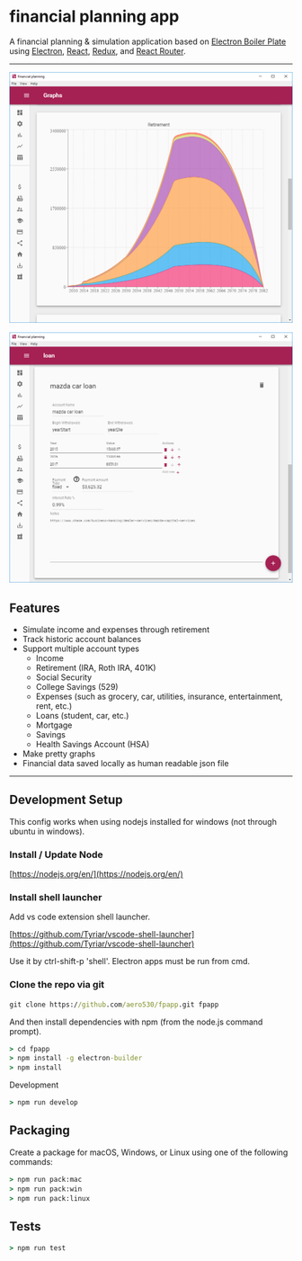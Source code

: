 # financial planning app #

A financial planning & simulation application based on [Electron Boiler Plate](https://github.com/jschr/electron-react-redux-boilerplate) using <a href="http://electron.atom.io/">Electron</a>, <a href="https://facebook.github.io/react/">React</a>, <a href="https://redux.js.org/">Redux</a>, and <a href="https://github.com/reactjs/react-router">React Router</a>.

---

![screenshot_graphs](https://github.com/aero530/fpapp/raw/master/resources/screenshots/graphs.png "Graph")

![screenshot_loan](https://github.com/aero530/fpapp/raw/master/resources/screenshots/loan.png "Loan")

## Features ##

* Simulate income and expenses through retirement
* Track historic account balances
* Support multiple account types
  * Income
  * Retirement (IRA, Roth IRA, 401K)
  * Social Security
  * College Savings (529)
  * Expenses (such as grocery, car, utilities, insurance, entertainment, rent, etc.)
  * Loans (student, car, etc.)
  * Mortgage
  * Savings
  * Health Savings Account (HSA)
* Make pretty graphs
* Financial data saved locally as human readable json file

---

## Development Setup ##

This config works when using nodejs installed for windows (not through ubuntu in windows).

### Install / Update Node ###

[https://nodejs.org/en/](https://nodejs.org/en/)

### Install shell launcher ###

Add vs code extension shell launcher.

[https://github.com/Tyriar/vscode-shell-launcher](https://github.com/Tyriar/vscode-shell-launcher)

Use it by ctrl-shift-p 'shell'. Electron apps must be run from cmd.

### Clone the repo via git ###

```cmd
git clone https://github.com/aero530/fpapp.git fpapp
```

And then install dependencies with npm (from the node.js command prompt).

```cmd
> cd fpapp
> npm install -g electron-builder
> npm install
```

Development

```cmd
> npm run develop
```

## Packaging ##

Create a package for macOS, Windows, or Linux using one of the following commands:

```cmd
> npm run pack:mac
> npm run pack:win
> npm run pack:linux
```

## Tests ##

```cmd
> npm run test
```
